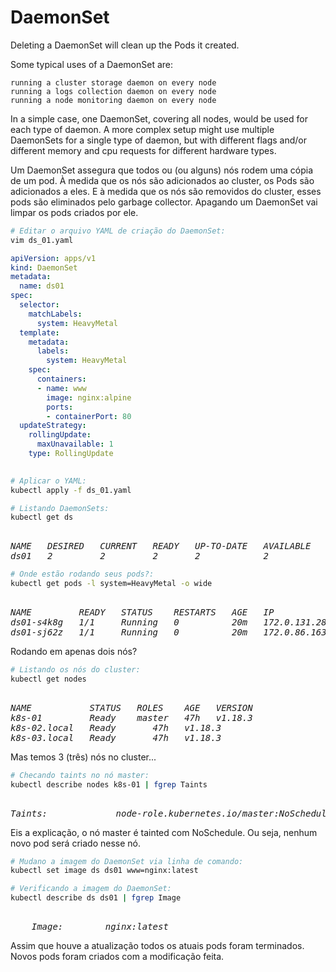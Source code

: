 # DaemonSet

Deleting a DaemonSet will clean up the Pods it created.

Some typical uses of a DaemonSet are:

    running a cluster storage daemon on every node
    running a logs collection daemon on every node
    running a node monitoring daemon on every node

In a simple case, one DaemonSet, covering all nodes, would be used for each type of daemon. A more complex setup might use multiple DaemonSets for a single type of daemon, but with different flags and/or different memory and cpu requests for different hardware types.


Um DaemonSet assegura que todos ou (ou alguns) nós rodem uma cópia de um pod.
À medida que os nós são adicionados ao cluster, os Pods são adicionados a eles.
E à medida que os nós são removidos do cluster, esses pods são eliminados pelo garbage collector.
Apagando um DaemonSet vai limpar os pods criados por ele.

```bash
# Editar o arquivo YAML de criação do DaemonSet:
vim ds_01.yaml
```

```yaml
apiVersion: apps/v1
kind: DaemonSet
metadata:
  name: ds01
spec:
  selector:
    matchLabels:
      system: HeavyMetal
  template:
    metadata:
      labels:
        system: HeavyMetal
    spec:
      containers:
      - name: www
        image: nginx:alpine
        ports:
        - containerPort: 80
  updateStrategy:
    rollingUpdate:
      maxUnavailable: 1
    type: RollingUpdate
  
```




```bash
# Aplicar o YAML:
kubectl apply -f ds_01.yaml
```



```bash
# Listando DaemonSets:
kubectl get ds
```

<pre><i>
NAME   DESIRED   CURRENT   READY   UP-TO-DATE   AVAILABLE   NODE SELECTOR   AGE
ds01   2         2         2       2            2           <none>          6m22s
</i></pre>



```bash
# Onde estão rodando seus pods?:
kubectl get pods -l system=HeavyMetal -o wide
```

<pre><i>
NAME         READY   STATUS    RESTARTS   AGE   IP             NODE           NOMINATED NODE   READINESS GATES
ds01-s4k8g   1/1     Running   0          20m   172.0.131.28   k8s-02.local   <none>           <none>
ds01-sj62z   1/1     Running   0          20m   172.0.86.163   k8s-03.local   <none>           <none>
</i></pre>

Rodando em apenas dois nós?


```bash
# Listando os nós do cluster:
kubectl get nodes
```

<pre><i>
NAME           STATUS   ROLES    AGE   VERSION
k8s-01         Ready    master   47h   v1.18.3
k8s-02.local   Ready    <none>   47h   v1.18.3
k8s-03.local   Ready    <none>   47h   v1.18.3
</i></pre>

Mas temos 3 (três) nós no cluster...



```bash
# Checando taints no nó master:
kubectl describe nodes k8s-01 | fgrep Taints
```

<pre><i>
Taints:             node-role.kubernetes.io/master:NoSchedule
</i></pre>

Eis a explicação, o nó master é tainted com NoSchedule.
Ou seja, nenhum novo pod será criado nesse nó.



```bash
# Mudano a imagem do DaemonSet via linha de comando:
kubectl set image ds ds01 www=nginx:latest
```



```bash
# Verificando a imagem do DaemonSet:
kubectl describe ds ds01 | fgrep Image
```

<pre><i>
    Image:        nginx:latest
</i></pre>


Assim que houve a atualização todos os atuais pods foram terminados.
Novos pods foram criados com a modificação feita.